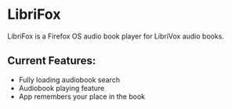 # LibriFox
LibriFox is a Firefox OS audio book player for LibriVox audio books.

## Current Features:
* Fully loading audiobook search
* Audiobook playing feature
* App remembers your place in the book
